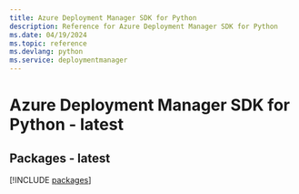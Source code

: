 ```yaml
---
title: Azure Deployment Manager SDK for Python
description: Reference for Azure Deployment Manager SDK for Python
ms.date: 04/19/2024
ms.topic: reference
ms.devlang: python
ms.service: deploymentmanager
---
```

# Azure Deployment Manager SDK for Python - latest
## Packages - latest
[!INCLUDE [packages](deployment-manager-index.md)]